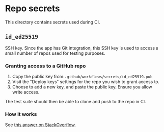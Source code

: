 # Repo secrets

This directory contains secrets used during CI.

## `id_ed25519`

SSH key. Since the app has Git integration, this SSH key is used to access a
small number of repos used for testing purposes.

### Granting access to a GitHub repo

1. Copy the public key from `.github/workflows/secrets/id_ed25519.pub`
2. Visit the "Deploy keys" settings for the repo you wish to grant access to.
3. Choose to add a new key, and paste the public key. Ensure you allow write
   access.

The test suite should then be able to clone and push to the repo in CI.

### How it works

See [this answer on StackOverflow](https://stackoverflow.com/a/76888551/6335363).
